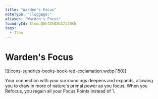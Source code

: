 ```yaml
---
title: "Warden's Focus"
noteType: ":luggage:"
aliases: "Warden's Focus"
foundryId: Item.Q5h4ZhQXhA71fNXh
tags:
  - Item
---
```


# Warden's Focus
![[icons-sundries-books-book-red-exclamation.webp|150]]

Your connection with your surroundings deepens and expands, allowing you to draw in more of nature's primal power as you focus. When you Refocus, you regain all your Focus Points instead of 1.
